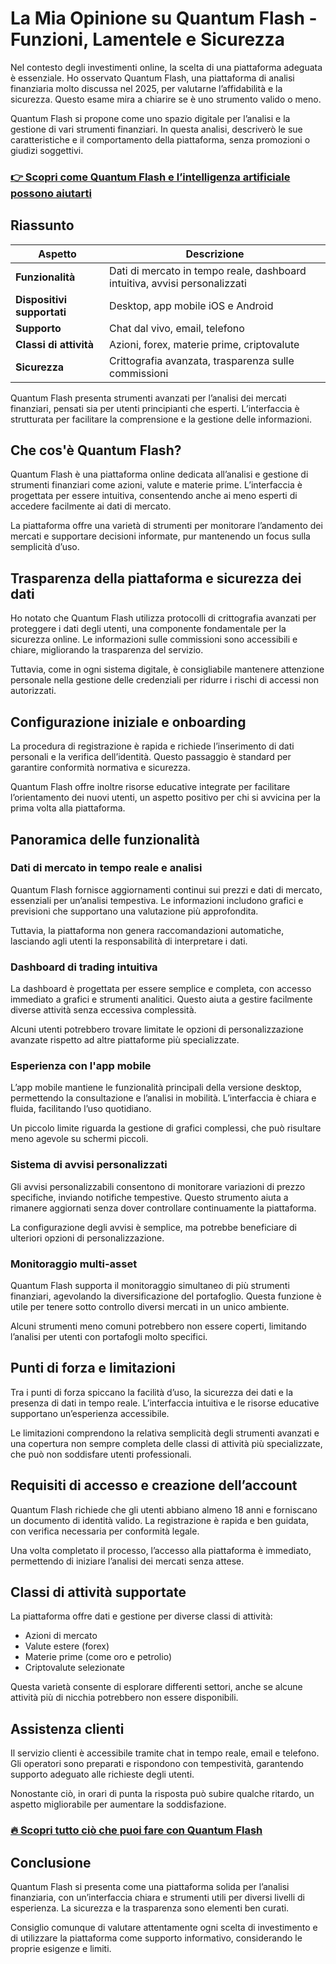 # La Mia Opinione su Quantum Flash - Funzioni, Lamentele e Sicurezza
   
Nel contesto degli investimenti online, la scelta di una piattaforma adeguata è essenziale. Ho osservato Quantum Flash, una piattaforma di analisi finanziaria molto discussa nel 2025, per valutarne l’affidabilità e la sicurezza. Questo esame mira a chiarire se è uno strumento valido o meno.

Quantum Flash si propone come uno spazio digitale per l’analisi e la gestione di vari strumenti finanziari. In questa analisi, descriverò le sue caratteristiche e il comportamento della piattaforma, senza promozioni o giudizi soggettivi.

### [👉 Scopri come Quantum Flash e l’intelligenza artificiale possono aiutarti](https://tinyurl.com/2xowjmb3)
## Riassunto  

| Aspetto                  | Descrizione                                           |
|--------------------------|-------------------------------------------------------|
| **Funzionalità**         | Dati di mercato in tempo reale, dashboard intuitiva, avvisi personalizzati |
| **Dispositivi supportati**| Desktop, app mobile iOS e Android                      |
| **Supporto**              | Chat dal vivo, email, telefono                         |
| **Classi di attività**    | Azioni, forex, materie prime, criptovalute            |
| **Sicurezza**             | Crittografia avanzata, trasparenza sulle commissioni  |

Quantum Flash presenta strumenti avanzati per l’analisi dei mercati finanziari, pensati sia per utenti principianti che esperti. L’interfaccia è strutturata per facilitare la comprensione e la gestione delle informazioni.

## Che cos'è Quantum Flash?  
Quantum Flash è una piattaforma online dedicata all’analisi e gestione di strumenti finanziari come azioni, valute e materie prime. L’interfaccia è progettata per essere intuitiva, consentendo anche ai meno esperti di accedere facilmente ai dati di mercato.

La piattaforma offre una varietà di strumenti per monitorare l’andamento dei mercati e supportare decisioni informate, pur mantenendo un focus sulla semplicità d’uso.

## Trasparenza della piattaforma e sicurezza dei dati  
Ho notato che Quantum Flash utilizza protocolli di crittografia avanzati per proteggere i dati degli utenti, una componente fondamentale per la sicurezza online. Le informazioni sulle commissioni sono accessibili e chiare, migliorando la trasparenza del servizio.

Tuttavia, come in ogni sistema digitale, è consigliabile mantenere attenzione personale nella gestione delle credenziali per ridurre i rischi di accessi non autorizzati.

## Configurazione iniziale e onboarding  
La procedura di registrazione è rapida e richiede l’inserimento di dati personali e la verifica dell’identità. Questo passaggio è standard per garantire conformità normativa e sicurezza.

Quantum Flash offre inoltre risorse educative integrate per facilitare l’orientamento dei nuovi utenti, un aspetto positivo per chi si avvicina per la prima volta alla piattaforma.

## Panoramica delle funzionalità  

### Dati di mercato in tempo reale e analisi  
Quantum Flash fornisce aggiornamenti continui sui prezzi e dati di mercato, essenziali per un’analisi tempestiva. Le informazioni includono grafici e previsioni che supportano una valutazione più approfondita.

Tuttavia, la piattaforma non genera raccomandazioni automatiche, lasciando agli utenti la responsabilità di interpretare i dati.

### Dashboard di trading intuitiva  
La dashboard è progettata per essere semplice e completa, con accesso immediato a grafici e strumenti analitici. Questo aiuta a gestire facilmente diverse attività senza eccessiva complessità.

Alcuni utenti potrebbero trovare limitate le opzioni di personalizzazione avanzate rispetto ad altre piattaforme più specializzate.

### Esperienza con l'app mobile  
L’app mobile mantiene le funzionalità principali della versione desktop, permettendo la consultazione e l’analisi in mobilità. L’interfaccia è chiara e fluida, facilitando l’uso quotidiano.

Un piccolo limite riguarda la gestione di grafici complessi, che può risultare meno agevole su schermi piccoli.

### Sistema di avvisi personalizzati  
Gli avvisi personalizzabili consentono di monitorare variazioni di prezzo specifiche, inviando notifiche tempestive. Questo strumento aiuta a rimanere aggiornati senza dover controllare continuamente la piattaforma.

La configurazione degli avvisi è semplice, ma potrebbe beneficiare di ulteriori opzioni di personalizzazione.

### Monitoraggio multi-asset  
Quantum Flash supporta il monitoraggio simultaneo di più strumenti finanziari, agevolando la diversificazione del portafoglio. Questa funzione è utile per tenere sotto controllo diversi mercati in un unico ambiente.

Alcuni strumenti meno comuni potrebbero non essere coperti, limitando l’analisi per utenti con portafogli molto specifici.

## Punti di forza e limitazioni  
Tra i punti di forza spiccano la facilità d’uso, la sicurezza dei dati e la presenza di dati in tempo reale. L’interfaccia intuitiva e le risorse educative supportano un’esperienza accessibile.

Le limitazioni comprendono la relativa semplicità degli strumenti avanzati e una copertura non sempre completa delle classi di attività più specializzate, che può non soddisfare utenti professionali.

## Requisiti di accesso e creazione dell’account  
Quantum Flash richiede che gli utenti abbiano almeno 18 anni e forniscano un documento di identità valido. La registrazione è rapida e ben guidata, con verifica necessaria per conformità legale.

Una volta completato il processo, l’accesso alla piattaforma è immediato, permettendo di iniziare l’analisi dei mercati senza attese.

## Classi di attività supportate  
La piattaforma offre dati e gestione per diverse classi di attività:

- Azioni di mercato
- Valute estere (forex)
- Materie prime (come oro e petrolio)
- Criptovalute selezionate  

Questa varietà consente di esplorare differenti settori, anche se alcune attività più di nicchia potrebbero non essere disponibili.

## Assistenza clienti  
Il servizio clienti è accessibile tramite chat in tempo reale, email e telefono. Gli operatori sono preparati e rispondono con tempestività, garantendo supporto adeguato alle richieste degli utenti.

Nonostante ciò, in orari di punta la risposta può subire qualche ritardo, un aspetto migliorabile per aumentare la soddisfazione.

### [🔥 Scopri tutto ciò che puoi fare con Quantum Flash](https://tinyurl.com/2xowjmb3)
## Conclusione  
Quantum Flash si presenta come una piattaforma solida per l’analisi finanziaria, con un’interfaccia chiara e strumenti utili per diversi livelli di esperienza. La sicurezza e la trasparenza sono elementi ben curati.

Consiglio comunque di valutare attentamente ogni scelta di investimento e di utilizzare la piattaforma come supporto informativo, considerando le proprie esigenze e limiti.
